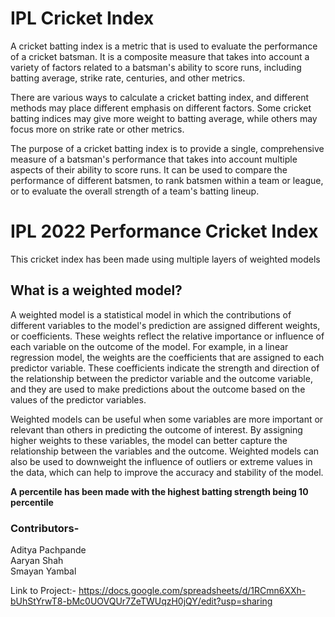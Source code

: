 # IPL Cricket Index
A cricket batting index is a metric that is used to evaluate the performance of a cricket batsman. It is a composite measure that takes into account a variety of factors related to a batsman's ability to score runs, including batting average, strike rate, centuries, and other metrics.

There are various ways to calculate a cricket batting index, and different methods may place different emphasis on different factors. Some cricket batting indices may give more weight to batting average, while others may focus more on strike rate or other metrics.

The purpose of a cricket batting index is to provide a single, comprehensive measure of a batsman's performance that takes into account multiple aspects of their ability to score runs. It can be used to compare the performance of different batsmen, to rank batsmen within a team or league, or to evaluate the overall strength of a team's batting lineup.

# IPL 2022 Performance Cricket Index 
This cricket index has been made using multiple layers of weighted models

## What is a weighted model?
A weighted model is a statistical model in which the contributions of different variables to the model's prediction are assigned different weights, or coefficients. These weights reflect the relative importance or influence of each variable on the outcome of the model.
For example, in a linear regression model, the weights are the coefficients that are assigned to each predictor variable. These coefficients indicate the strength and direction of the relationship between the predictor variable and the outcome variable, and they are used to make predictions about the outcome based on the values of the predictor variables.

Weighted models can be useful when some variables are more important or relevant than others in predicting the outcome of interest. By assigning higher weights to these variables, the model can better capture the relationship between the variables and the outcome.
Weighted models can also be used to downweight the influence of outliers or extreme values in the data, which can help to improve the accuracy and stability of the model.

**A percentile has been made with the highest batting strength being 10 percentile**

### Contributors-
Aditya Pachpande<br />
Aaryan Shah<br />
Smayan Yambal<br />

Link to Project:- https://docs.google.com/spreadsheets/d/1RCmn6XXh-bUhStYrwT8-bMc0UOVQUr7ZeTWUqzH0jQY/edit?usp=sharing

